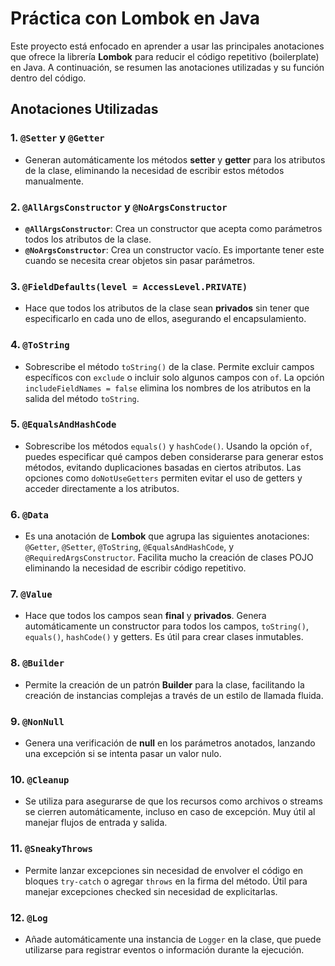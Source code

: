 # Práctica con Lombok en Java

Este proyecto está enfocado en aprender a usar las principales anotaciones que ofrece la librería **Lombok** para reducir el código repetitivo (boilerplate) en Java. A continuación, se resumen las anotaciones utilizadas y su función dentro del código.

## Anotaciones Utilizadas

### 1. `@Setter` y `@Getter`
- Generan automáticamente los métodos **setter** y **getter** para los atributos de la clase, eliminando la necesidad de escribir estos métodos manualmente.

### 2. `@AllArgsConstructor` y `@NoArgsConstructor`
- **`@AllArgsConstructor`**: Crea un constructor que acepta como parámetros todos los atributos de la clase.
- **`@NoArgsConstructor`**: Crea un constructor vacío. Es importante tener este cuando se necesita crear objetos sin pasar parámetros.

### 3. `@FieldDefaults(level = AccessLevel.PRIVATE)`
- Hace que todos los atributos de la clase sean **privados** sin tener que especificarlo en cada uno de ellos, asegurando el encapsulamiento.

### 4. `@ToString`
- Sobrescribe el método `toString()` de la clase. Permite excluir campos específicos con `exclude` o incluir solo algunos campos con `of`. La opción `includeFieldNames = false` elimina los nombres de los atributos en la salida del método `toString`.

### 5. `@EqualsAndHashCode`
- Sobrescribe los métodos `equals()` y `hashCode()`. Usando la opción `of`, puedes especificar qué campos deben considerarse para generar estos métodos, evitando duplicaciones basadas en ciertos atributos. Las opciones como `doNotUseGetters` permiten evitar el uso de getters y acceder directamente a los atributos.

### 6. `@Data`
- Es una anotación de **Lombok** que agrupa las siguientes anotaciones: `@Getter`, `@Setter`, `@ToString`, `@EqualsAndHashCode`, y `@RequiredArgsConstructor`. Facilita mucho la creación de clases POJO eliminando la necesidad de escribir código repetitivo.

### 7. `@Value`
- Hace que todos los campos sean **final** y **privados**. Genera automáticamente un constructor para todos los campos, `toString()`, `equals()`, `hashCode()` y getters. Es útil para crear clases inmutables.

### 8. `@Builder`
- Permite la creación de un patrón **Builder** para la clase, facilitando la creación de instancias complejas a través de un estilo de llamada fluida.

### 9. `@NonNull`
- Genera una verificación de **null** en los parámetros anotados, lanzando una excepción si se intenta pasar un valor nulo.

### 10. `@Cleanup`
- Se utiliza para asegurarse de que los recursos como archivos o streams se cierren automáticamente, incluso en caso de excepción. Muy útil al manejar flujos de entrada y salida.

### 11. `@SneakyThrows`
- Permite lanzar excepciones sin necesidad de envolver el código en bloques `try-catch` o agregar `throws` en la firma del método. Útil para manejar excepciones checked sin necesidad de explicitarlas.

### 12. `@Log`
- Añade automáticamente una instancia de `Logger` en la clase, que puede utilizarse para registrar eventos o información durante la ejecución.
